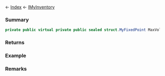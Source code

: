← [Index](Api-Index) ← [IMyInventory](VRage.Game.ModAPI.Ingame.IMyInventory)

### Summary

```csharp
private public virtual private public sealed struct.MyFixedPoint MaxVolume { ; }
```

### Returns

### Example

### Remarks

